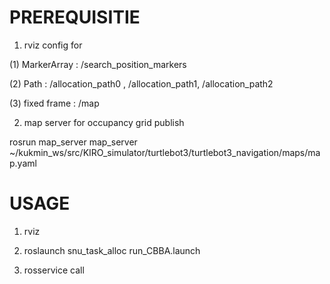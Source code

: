 # PREREQUISITIE 

1. rviz config for 

(1) MarkerArray : /search_position_markers

(2) Path : /allocation_path0 , /allocation_path1, /allocation_path2

(3) fixed frame : /map

2. map server for occupancy grid publish

rosrun map_server map_server ~/kukmin_ws/src/KIRO_simulator/turtlebot3/turtlebot3_navigation/maps/map.yaml

# USAGE

1. rviz

2. roslaunch snu_task_alloc run_CBBA.launch

3. rosservice call 


